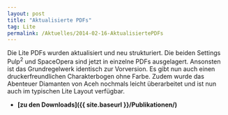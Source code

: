 ```yaml
---
layout: post
title: "Aktualisierte PDFs"
tag: Lite
permalink: /Aktuelles/2014-02-16-AktualisiertePDFs
---
```



Die Lite PDFs wurden aktualisiert und neu strukturiert. Die beiden Settings Pulp<sup>2</sup> und SpaceOpera sind jetzt in einzelne PDFs ausgelagert. Ansonsten ist das Grundregelwerk identisch zur Vorversion. Es gibt nun auch einen druckerfreundlichen Charakterbogen ohne Farbe. Zudem wurde das Abenteuer Diamanten von Aceh nochmals leicht überarbeitet und ist nun auch im typischen Lite Layout verfügbar.

- **[zu den Downloads]({{ site.baseurl }}/Publikationen/)**


